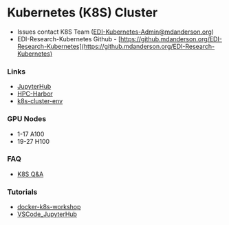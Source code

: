 # Kubernetes (K8S) Cluster

- Issues contact K8S Team (EDI-Kubernetes-Admin@mdanderson.org)
- EDI-Research-Kubernetes Github - [https://github.mdanderson.org/EDI-Research-Kubernetes](https://github.mdanderson.org/EDI-Research-Kubernetes)

### Links
- [JupyterHub](http://hpcexhaproxy.mdanderson.edu/jupyter/hub/login?)
- [HPC-Harbor](https://hpcharbor.mdanderson.edu/account/sign-in)
- [k8s-cluster-env](https://github.com/idso-fa1-pathology/k8s-cluster-env)
  
### GPU Nodes
- 1-17 A100
- 19-27 H100

### FAQ
- [K8S Q&A](https://github.mdanderson.org/EDI-Research-Kubernetes/Kubernetes_QA)

### Tutorials
- [docker-k8s-workshop](https://github.com/idso-fa1-pathology/docker-k8s-workshop)
- [VSCode_JupyterHub](https://github.mdanderson.org/EDI-Research-Kubernetes/VSCode_JupyterHub/blob/main/README.md)
